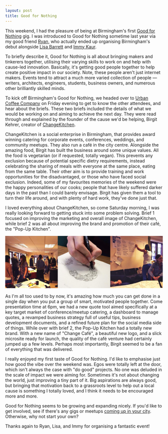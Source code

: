 ```yaml
---
layout: post
title: Good for Nothing
---
```

This weekend, I had the pleasure of being at Birmingham's first [Good for Nothing](http://www.goodfornothing.com/) gig. I was introduced to Good for Nothing sometime last year via my good friend [Ryan](https://twitter.com/RyanDC), who actually ended up organising Birmingham's debut alongside [Lisa Barrett](https://twitter.com/lisabarrett_) and [Immy Kaur](https://twitter.com/ImmyKaur).

To briefly describe it, Good for Nothing is all about bringing makers and tinkerers together, utilising their varying skills to work on and help with cause-led innovation. Basically, it's getting good people together to help create positive impact in our society. Note, these people aren't just internet makers. Events tend to attract a much more varied collection of people — writers, architects, engineers, students, business owners, and numerous other brilliantly skilled minds.

To kick off Birmingham's Good for Nothing, we headed over to [Urban Coffee Company](http://www.urbancoffee.co.uk/) on Friday evening to get to know the other attendees, and hear about the briefs. These two briefs included the details of what we would be working on and aiming to achieve the next day. They were read through and explained by the founder of the cause we'd be helping, Birgit Kehrer, creator of [ChangeKitchen](http://www.changekitchen.co.uk/).

ChangeKitchen is a social enterprise in Birmingham, that provides award winning catering for corporate events, conferences, weddings, and community meetups. They also run a café in the city centre. Alongside the amazing food, Birgit has built the business around some unique values. All the food is vegetarian (or if requested, totally vegan). This prevents any exclusion because of potential specific dietry requirements, instead celebrating the sharing of meals with everyone at the same place, eating from the same table. Their other aim is to provide training and work opportunities for the disadvantaged, or those who have faced social exclusion. Indeed, some of my favourites memories of the weekend were the happy personalities of our cooks; people that have likely suffered darker days in the past than I could barely envisage. Birgit has given them a tool to turn their life around, and with plenty of hard work, they've done just that.

I loved everything about ChangeKitchen, so come Saturday morning, I was really looking forward to getting stuck into some problem solving. Brief 1 focused on improving the marketing and overall image of ChangeKitchen, while brief 2 was all about improving the brand and promotion of their café, the "Pop-Up Kitchen".

<img src="/images/posts/gfn.jpg" alt="A few photos from Saturday" />

As I'm all too used to by now, it's amazing how much you can get done in a single day when you put a group of smart, motivated people together. Come presentation time at 6pm, we had a new quote tool aimed specifically at a key target market of conference/meetup catering, a dashboard to manage quotes, a revamped business strategy full of useful tips, business development documents, and a refined future plan for the social media side of things. While over with brief 2, the Pop-Up Kitchen had a totally new brand. With a new name of "Change Café", a beautiful new logo, and a slick microsite ready for launch, the quality of the café venture had certainly jumped up a few levels. Perhaps most importantly, Birgit seemed to be a fan of everything that was delivered.

I really enjoyed my first taste of Good for Nothing. I'd like to emphasise just how good the vibe over the weekend was. Egos were totally left at the door, which isn't always the case with "do good" projects. No one was deluded in the scale of impact we were aiming for. Sometimes it's not about changing the world, just improving a tiny part of it. Big aspirations are always good, but bringing that motivation back to a grassroots level to help out a local cause is something I totally loved, and I think it needs to be encouraged more and more.

Good for Nothing seems to be growing and expanding nicely. If you'd like to get involved, see if there's any gigs or meetups [coming up in your city](http://www.goodfornothing.com/good-in-your-hood). Otherwise, why not start your own?

Thanks again to Ryan, Lisa, and Immy for organising a fantastic event!